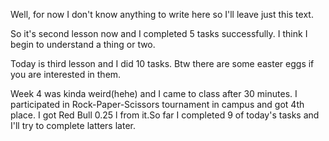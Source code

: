 Well, for now I don't know anything to write here so I'll leave just this text.

So it's second lesson now and I completed 5 tasks successfully. I think I begin to understand a thing or two.

Today is third lesson and I did 10 tasks. Btw there are some easter eggs if you are interested in them.

Week 4 was kinda weird(hehe) and I came to class after 30 minutes. I participated in Rock-Paper-Scissors tournament in campus and got 4th place. I got Red Bull 0.25 l from it.So far I completed 9 of today's tasks and I'll try to complete latters later.
